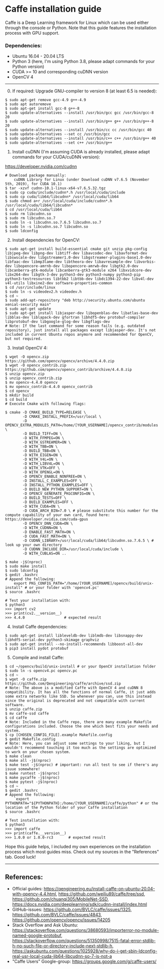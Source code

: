 # Caffe installation guide

Caffe is a Deep Learning framework for Linux which can be used either through the console or Python. Note that this guide features the installation process with GPU support.

### Dependencies:
- Ubuntu 16.04 - 20.04 LTS
- Python 3 (here, I'm using Python 3.8, please adapt commands for your Python version)
- CUDA >= 10 and corresponding cuDNN version
- OpenCV 4

---

0. If required: Upgrade GNU-compiler to version 8 (at least 6.5 is needed):
```
$ sudo apt-get remove gcc-4.9 g++-4.9
$ sudo apt autoremove
$ sudo apt-get install gcc-8 g++-8
$ sudo update-alternatives --install /usr/bin/gcc gcc /usr/bin/gcc-8 20
$ sudo update-alternatives --install /usr/bin/g++ g++ /usr/bin/g++-8 20
$ sudo update-alternatives --install /usr/bin/cc cc /usr/bin/gcc 40
$ sudo update-alternatives --set cc /usr/bin/gcc
$ sudo update-alternatives --install /usr/bin/c++ c++ /usr/bin/g++ 40
$ sudo update-alternatives --set c++ /usr/bin/g++
```

1. Install cuDNN (I'm assuming CUDA is already installed, please adapt commands for your CUDA/cuDNN version):

https://developer.nvidia.com/cudnn
```
# Download package manually:
    cuDNN Library for Linux (under Download cuDNN v7.6.5 (November 5th, 2019), for CUDA 10.1)
$ tar -xzvf cudnn-10.1-linux-x64-v7.6.5.32.tgz
$ sudo cp cuda/include/cudnn*.h /usr/local/cuda/include
$ sudo cp cuda/lib64/libcudnn* /usr/local/cuda/lib64
$ sudo chmod a+r /usr/local/cuda/include/cudnn*.h /usr/local/cuda/lib64/libcudnn*
$ cd /usr/local/cuda/lib64
$ sudo rm libcudnn.so
$ sudo rm libcudnn.so.7
$ sudo ln -s libcudnn.so.7.6.5 libcudnn.so.7
$ sudo ln -s libcudnn.so.7 libcudnn.so
$ sudo ldconfig
```

2. Install dependencies for OpenCV:
```
$ sudo apt-get install build-essential cmake git unzip pkg-config libjpeg-dev libpng-dev libtiff-dev libavcodec-dev libavformat-dev libswscale-dev libgstreamer1.0-dev libgstreamer-plugins-base1.0-dev libfaac-dev libmp3lame-dev libtheora-dev libavresample-dev libvorbis-dev libopencore-amrnb-dev libopencore-amrwb-dev libgtk2.0-dev libcanberra-gtk-module libcanberra-gtk3-module x264 libxvidcore-dev libx264-dev libgtk-3-dev python3-dev python3-numpy python3-pip python3-testresources libtbb2 libtbb-dev libdc1394-22-dev libv4l-dev v4l-utils libxine2-dev software-properties-common
$ cd /usr/include/linux
$ sudo ln -s videodev2.h videodev.h
$ cd ~
$ sudo add-apt-repository "deb http://security.ubuntu.com/ubuntu xenial-security main"
$ sudo apt-get update
$ sudo apt-get install libjasper-dev libopenblas-dev libatlas-base-dev libblas-dev liblapack-dev gfortran libhdf5-dev protobuf-compiler libprotobuf-dev libgoogle-glog-dev libgflags-dev
# Note: If the last command for some reason fails (e.g. outdated repository), just install all packages except libjasper-dev. It's not included in current Ubuntu repos anymore and recommended for OpenCV, but not required.
```

3. Install OpenCV 4:
```
$ wget -O opencv.zip https://github.com/opencv/opencv/archive/4.4.0.zip
$ wget -O opencv_contrib.zip https://github.com/opencv/opencv_contrib/archive/4.4.0.zip
$ unzip opencv.zip
$ unzip opencv_contrib.zip
$ mv opencv-4.4.0 opencv
$ mv opencv_contrib-4.4.0 opencv_contrib
$ cd opencv
$ mkdir build
$ cd build
# Execute Cmake with following flags:

$ cmake -D CMAKE_BUILD_TYPE=RELEASE \
        -D CMAKE_INSTALL_PREFIX=/usr/local \
        -D OPENCV_EXTRA_MODULES_PATH=/home/[YOUR_USERNAME]/opencv_contrib/modules \
        -D BUILD_TIFF=ON \
        -D WITH_FFMPEG=ON \
        -D WITH_GSTREAMER=ON \
        -D WITH_TBB=ON \
        -D BUILD_TBB=ON \
        -D WITH_EIGEN=ON \
        -D WITH_V4L=ON \
        -D WITH_LIBV4L=ON \
        -D WITH_VTK=OFF \
        -D WITH_OPENGL=ON \
        -D OPENCV_ENABLE_NONFREE=ON \
        -D INSTALL_C_EXAMPLES=OFF \
        -D INSTALL_PYTHON_EXAMPLES=OFF \
        -D BUILD_NEW_PYTHON_SUPPORT=ON \
        -D OPENCV_GENERATE_PKGCONFIG=ON \
        -D BUILD_TESTS=OFF \
        -D BUILD_EXAMPLES=OFF \
        -D WITH_CUDA=ON \
        -D CUDA_ARCH_BIN=7.0 \ # please substitute this number for the compute capability of your own card, found here: https://developer.nvidia.com/cuda-gpus
        -D OPENCV_DNN_CUDA=ON \
        -D WITH_CUDNN=ON \
        -D ENABLE_FAST_MATH=ON \
        -D CUDA_FAST_MATH=ON \
        -D CUDNN_LIBRARY=/usr/local/cuda/lib64/libcudnn.so.7.6.5 \ # look up your own directory
        -D CUDNN_INCLUDE_DIR=/usr/local/cuda/include \
        -D WITH_CUBLAS=ON ..
        
$ make -j$(nproc)
$ sudo make install
$ sudo ldconfig
$ gedit .bashrc
# Append the following:
    export PKG_CONFIG_PATH="/home/[YOUR_USERNAME]/opencv/build/unix-install" # or your folder with 'opencv4.pc'
$ source .bashrc

# Test your installation with:
$ python3
>>> import cv2
>>> print(cv2.__version__)
>>> 4.4.0                  # expected result
```
4. Install Caffe dependencies:
```
$ sudo apt-get install libleveldb-dev liblmdb-dev libsnappy-dev libhdf5-serial-dev python3-skimage graphviz
$ sudo apt-get install --no-install-recommends libboost-all-dev
$ pip3 install pydot protobuf
```
5. Compile and install Caffe:
```
$ cd ~/opencv/build/unix-install # or your OpenCV installation folder
$ sudo ln -s opencv4.pc opencv.pc
$ cd ~
$ wget -O caffe.zip https://github.com/Qengineering/caffe/archive/ssd.zip
# Note: The above is a modified Caffe with OpenCV 4 and cuDNN 8 compatibility. It has all the functions of normal Caffe, it just adds some extra networks like SSD. So whenever you can, use this instead since the original is deprecated and not compatible with current software.
$ unzip caffe.zip
$ mv caffe-ssd caffe
$ cd caffe
# Note: Included in the Caffe repo, there are many example Makefile configurations included. Choose the one which best fits your needs and system.
$ cp [CHOSEN_CONFIG_FILE].example Makefile.config
$ gedit Makefile.config
# Note: Here, you can adjust some settings to your liking, but I wouldn't recommend touching it too much as the settings are optimized to work on your chosen system.
$ make clean
$ make all -j$(nproc)
$ make test -j$(nproc) # important: run all test to see if there's any isuue somewhere!
$ make runtest -j$(nproc)
$ make pycaffe -j$(nproc)
$ make pytest -j$(nproc)
$ cd ~
$ gedit .bashrc
# Append the following:
    `export PYTHONPATH="${PYTHONPATH}:/home/[YOUR_USERNAME]/caffe/python" # or the location of the Python folder of your Caffe installation
$ source .bashrc

# Test installation with:
$ python3
>>> import caffe
>>> print(caffe.__version__)
>>> 1.0.0 or 1.0.0-rc3       # expected result
```
Hope this guide helps, I included my own experiences on the installation process which most guides miss. Check out my sources in the "References" tab.
Good luck!

---
    
## References:
- Official guides: https://qengineering.eu/install-caffe-on-ubuntu-20.04-with-opencv-4.4.html, https://github.com/weiliu89/caffe/tree/ssd, https://github.com/chuanqi305/MobileNet-SSD, https://docs.nvidia.com/deeplearning/sdk/cudnn-install/index.html
- GitHub-issues: https://github.com/BVLC/caffe/issues/1325, https://github.com/BVLC/caffe/issues/4843, https://github.com/opencv/opencv/issues/14205
- Stack Overflow and Ask Ubuntu: https://stackoverflow.com/questions/38680593/importerror-no-module-named-google-protobuf, https://stackoverflow.com/questions/51350998/7515-fatal-error-stdlib-h-no-such-file-or-directory-include-next-stdlib-h, https://askubuntu.com/questions/1025928/why-do-i-get-sbin-ldconfig-real-usr-local-cuda-lib64-libcudnn-so-7-is-not-a
- "Caffe Users" Google-group: https://groups.google.com/g/caffe-users/
